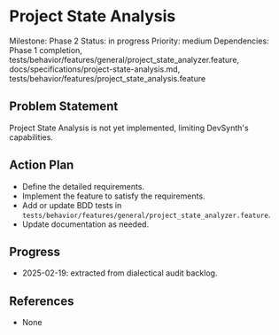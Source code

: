 # Project State Analysis
Milestone: Phase 2
Status: in progress
Priority: medium
Dependencies: Phase 1 completion, tests/behavior/features/general/project_state_analyzer.feature, docs/specifications/project-state-analysis.md, tests/behavior/features/project_state_analysis.feature

## Problem Statement
Project State Analysis is not yet implemented, limiting DevSynth's capabilities.


## Action Plan
- Define the detailed requirements.
- Implement the feature to satisfy the requirements.
- Add or update BDD tests in `tests/behavior/features/general/project_state_analyzer.feature`.
- Update documentation as needed.

## Progress
- 2025-02-19: extracted from dialectical audit backlog.

## References
- None
